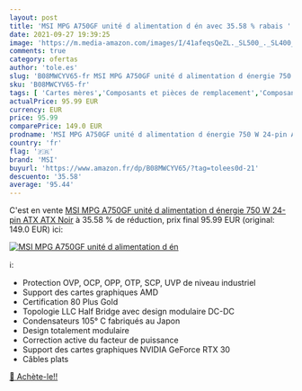 ```yaml
---
layout: post
title: 'MSI MPG A750GF unité d alimentation d én avec 35.58 % rabais '
date: 2021-09-27 19:39:25
image: 'https://m.media-amazon.com/images/I/41afeqsQeZL._SL500_._SL400_.jpg'
comments: true
category: ofertas
author: 'tole.es'
slug: 'B08MWCYV65-fr MSI MPG A750GF unité d alimentation d énergie 750 W 24-pin...'
sku: 'B08MWCYV65-fr'
tags: [ 'Cartes mères','Composants et pièces de remplacement','Composants internes','Informatique','Mémoire','Mémoire externe','msi', ]
actualPrice: 95.99 EUR
currency: EUR
price: 95.99
comparePrice: 149.0 EUR
prodname: 'MSI MPG A750GF unité d alimentation d énergie 750 W 24-pin ATX ATX Noir'
country: 'fr'
flag: '🇫🇷'
brand: 'MSI'
buyurl: 'https://www.amazon.fr/dp/B08MWCYV65/?tag=tolees0d-21'
descuento: '35.58'
average: '95.44'
---
```


C'est en vente [MSI MPG A750GF unité d alimentation d énergie 750 W 24-pin ATX ATX Noir](https://www.amazon.fr/dp/B08MWCYV65/?tag=tolees0d-21)  à  35.58 % de réduction, prix final  95.99 EUR (original: 149.0 EUR) ici:

[![MSI MPG A750GF unité d alimentation d én](https://m.media-amazon.com/images/I/41afeqsQeZL._SL500_._SL400_.jpg)](https://www.amazon.fr/dp/B08MWCYV65/?tag=tolees0d-21)

ℹ️:

- Protection OVP, OCP, OPP, OTP, SCP, UVP de niveau industriel
- Support des cartes graphiques AMD
- Certification 80 Plus Gold
- Topologie LLC Half Bridge avec design modulaire DC-DC
- Condensateurs 105° C fabriqués au Japon
- Design totalement modulaire
- Correction active du facteur de puissance
- Support des cartes graphiques NVIDIA GeForce RTX 30
- Câbles plats

[🛒 Achète-le!!](https://www.amazon.fr/dp/B08MWCYV65/?tag=tolees0d-21)
